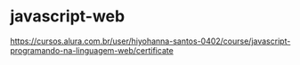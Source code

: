 # javascript-web
https://cursos.alura.com.br/user/hiyohanna-santos-0402/course/javascript-programando-na-linguagem-web/certificate

